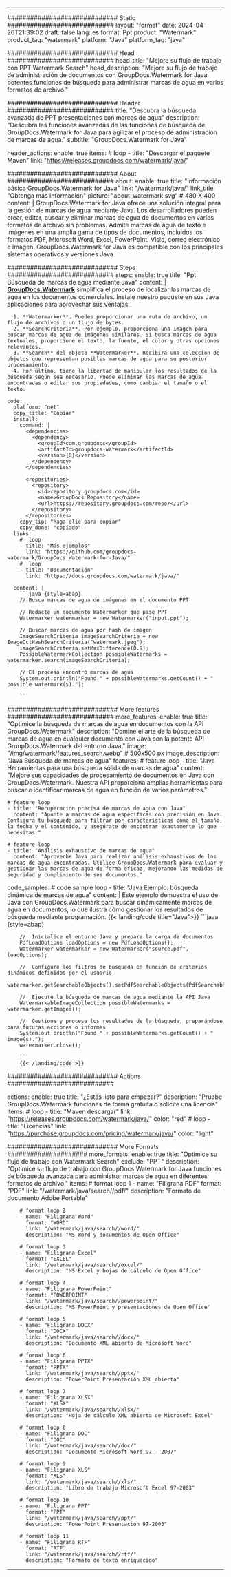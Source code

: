 
---
############################# Static ############################
layout: "format"
date:  2024-04-26T21:39:02
draft: false
lang: es
format: Ppt
product: "Watermark"
product_tag: "watermark"
platform: "Java"
platform_tag: "java"

############################# Head ############################
head_title: "Mejore su flujo de trabajo con PPT Watermark Search"
head_description: "Mejore su flujo de trabajo de administración de documentos con GroupDocs.Watermark for Java potentes funciones de búsqueda para administrar marcas de agua en varios formatos de archivo."

############################# Header ############################
title: "Descubra la búsqueda avanzada de PPT presentaciones con marcas de agua" 
description: "Descubra las funciones avanzadas de las funciones de búsqueda de GroupDocs.Watermark for Java para agilizar el proceso de administración de marcas de agua."
subtitle: "GroupDocs.Watermark for Java" 

header_actions:
  enable: true
  items:
    #  loop
    - title: "Descargar el paquete Maven"
      link: "https://releases.groupdocs.com/watermark/java/"
      
############################# About ############################
about:
    enable: true
    title: "Información básica GroupDocs.Watermark for Java"
    link: "/watermark/java/"
    link_title: "Obtenga más información"
    picture: "about_watermark.svg" # 480 X 400
    content: |
       GroupDocs.Watermark for Java ofrece una solución integral para la gestión de marcas de agua mediante Java. Los desarrolladores pueden crear, editar, buscar y eliminar marcas de agua de documentos en varios formatos de archivo sin problemas. Admite marcas de agua de texto e imágenes en una amplia gama de tipos de documentos, incluidos los formatos PDF, Microsoft Word, Excel, PowerPoint, Visio, correo electrónico e imagen. GroupDocs.Watermark for Java es compatible con los principales sistemas operativos y versiones Java.

############################# Steps ############################
steps:
    enable: true
    title: "Ppt Búsqueda de marcas de agua mediante Java"
    content: |
      **[GroupDocs.Watermark](https://products.groupdocs.com/watermark/java/)** simplifica el proceso de localizar las marcas de agua en los documentos comerciales. Instale nuestro paquete en sus Java aplicaciones para aprovechar sus ventajas.
      
      1. **Watermarker**. Puedes proporcionar una ruta de archivo, un flujo de archivos o un flujo de bytes.
      2. **SearchCriteria**. Por ejemplo, proporciona una imagen para buscar marcas de agua de imágenes similares. Si busca marcas de agua textuales, proporcione el texto, la fuente, el color y otras opciones relevantes.
      3. **Search** del objeto **Watermarker**. Recibirá una colección de objetos que representan posibles marcas de agua para su posterior procesamiento.
      4. Por último, tiene la libertad de manipular los resultados de la búsqueda según sea necesario. Puede eliminar las marcas de agua encontradas o editar sus propiedades, como cambiar el tamaño o el texto.
   
    code:
      platform: "net"
      copy_title: "Copiar"
      install:
        command: |
          <dependencies>
            <dependency>
              <groupId>com.groupdocs</groupId>
              <artifactId>groupdocs-watermark</artifactId>
              <version>{0}</version>
            </dependency>
          </dependencies>

          <repositories>
            <repository>
              <id>repository.groupdocs.com</id>
              <name>GroupDocs Repository</name>
              <url>https://repository.groupdocs.com/repo/</url>
            </repository>
          </repositories>
        copy_tip: "haga clic para copiar"
        copy_done: "copiado"
      links:
        #  loop
        - title: "Más ejemplos"
          link: "https://github.com/groupdocs-watermark/GroupDocs.Watermark-for-Java/"
        #  loop
        - title: "Documentación"
          link: "https://docs.groupdocs.com/watermark/java/"
          
      content: |
        ```java {style=abap}
        // Busca marcas de agua de imágenes en el documento PPT

        // Redacte un documento Watermarker que pase PPT
        Watermarker watermarker = new Watermarker("input.ppt");
        
        // Buscar marcas de agua por hash de imagen
        ImageSearchCriteria imageSearchCriteria = new ImageDctHashSearchCriteria("watermark.jpeg");
        imageSearchCriteria.setMaxDifference(0.9);
        PossibleWatermarkCollection possibleWatermarks = watermarker.search(imageSearchCriteria);

        // El proceso encontró marcas de agua
        System.out.println("Found " + possibleWatermarks.getCount() + " possible watermark(s).");
        
        ```          
        
############################# More features ############################
more_features:
  enable: true
  title: "Optimice la búsqueda de marcas de agua en documentos con la API GroupDocs.Watermark"
  description: "Domine el arte de la búsqueda de marcas de agua en cualquier documento con Java con la potente API GroupDocs.Watermark del entorno Java."
  image: "/img/watermark/features_search.webp" # 500x500 px
  image_description: "Java Búsqueda de marcas de agua"
  features:
    # feature loop
    - title: "Java Herramientas para una búsqueda sólida de marcas de agua"
      content: "Mejore sus capacidades de procesamiento de documentos en Java con GroupDocs.Watermark. Nuestra API proporciona amplias herramientas para buscar e identificar marcas de agua en función de varios parámetros."

    # feature loop
    - title: "Recuperación precisa de marcas de agua con Java"
      content: "Apunte a marcas de agua específicas con precisión en Java. Configura tu búsqueda para filtrar por características como el tamaño, la fecha y el contenido, y asegúrate de encontrar exactamente lo que necesitas."

    # feature loop
    - title: "Análisis exhaustivo de marcas de agua"
      content: "Aproveche Java para realizar análisis exhaustivos de las marcas de agua encontradas. Utilice GroupDocs.Watermark para evaluar y gestionar las marcas de agua de forma eficaz, mejorando las medidas de seguridad y cumplimiento de sus documentos."
      
  code_samples:
    # code sample loop
    - title: "Java Ejemplo: búsqueda dinámica de marcas de agua"
      content: |
        Este ejemplo demuestra el uso de Java con GroupDocs.Watermark para buscar dinámicamente marcas de agua en documentos, lo que ilustra cómo gestionar los resultados de búsqueda mediante programación.
        {{< landing/code title="Java">}}
        ```java {style=abap}
        
        //  Inicialice el entorno Java y prepare la carga de documentos
        PdfLoadOptions loadOptions = new PdfLoadOptions();
        Watermarker watermarker = new Watermarker("source.pdf", loadOptions);

        //  Configure los filtros de búsqueda en función de criterios dinámicos definidos por el usuario
        watermarker.getSearchableObjects().setPdfSearchableObjects(PdfSearchableObjects.AttachedImages);

        //  Ejecute la búsqueda de marcas de agua mediante la API Java
        WatermarkableImageCollection possibleWatermarks = watermarker.getImages();

        //  Gestione y procese los resultados de la búsqueda, preparándose para futuras acciones o informes
        System.out.println("Found " + possibleWatermarks.getCount() + " image(s).");
        watermarker.close();

        ```
        {{< /landing/code >}}


############################# Actions ############################

actions:
  enable: true
  title: "¿Estás listo para empezar?"
  description: "Pruebe GroupDocs.Watermark funciones de forma gratuita o solicite una licencia"
  items:
    #  loop
    - title: "Maven descargar"
      link: "https://releases.groupdocs.com/watermark/java/"
      color: "red"
        #  loop
    - title: "Licencias"
      link: "https://purchase.groupdocs.com/pricing/watermark/java/"
      color: "light"


############################# More Formats #####################
more_formats:
    enable: true
    title: "Optimice su flujo de trabajo con Watermark Search"
    exclude: "PPT"
    description: "Optimice su flujo de trabajo con GroupDocs.Watermark for Java funciones de búsqueda avanzada para administrar marcas de agua en diferentes formatos de archivo."
    items: 
        # format loop 1
        - name: "Filigrana PDF"
          format: "PDF"
          link: "/watermark/java/search//pdf/"
          description: "Formato de documento Adobe Portable"

        # format loop 2
        - name: "Filigrana Word"
          format: "WORD"
          link: "/watermark/java/search//word/"
          description: "MS Word y documentos de Open Office"
          
        # format loop 3
        - name: "Filigrana Excel"
          format: "EXCEL"
          link: "/watermark/java/search//excel/"
          description: "MS Excel y hojas de cálculo de Open Office"

        # format loop 4
        - name: "Filigrana PowerPoint"
          format: "POWERPOINT"
          link: "/watermark/java/search//powerpoint/"
          description: "MS PowerPoint y presentaciones de Open Office"

        # format loop 5
        - name: "Filigrana DOCX"
          format: "DOCX"
          link: "/watermark/java/search//docx/"
          description: "Documento XML abierto de Microsoft Word"
          
        # format loop 6
        - name: "Filigrana PPTX"
          format: "PPTX"
          link: "/watermark/java/search//pptx/"
          description: "PowerPoint Presentación XML abierta"
          
        # format loop 7
        - name: "Filigrana XLSX"
          format: "XLSX"
          link: "/watermark/java/search//xlsx/"
          description: "Hoja de cálculo XML abierta de Microsoft Excel"

        # format loop 8
        - name: "Filigrana DOC"
          format: "DOC"
          link: "/watermark/java/search//doc/"
          description: "Documento Microsoft Word 97 - 2007"

        # format loop 9
        - name: "Filigrana XLS"
          format: "XLS"
          link: "/watermark/java/search//xls/"
          description: "Libro de trabajo Microsoft Excel 97-2003"

        # format loop 10
        - name: "Filigrana PPT"
          format: "PPT"
          link: "/watermark/java/search//ppt/"
          description: "PowerPoint Presentación 97-2003"

        # format loop 11
        - name: "Filigrana RTF"
          format: "RTF"
          link: "/watermark/java/search//rtf/"
          description: "Formato de texto enriquecido"

---